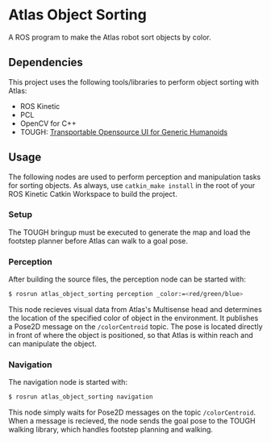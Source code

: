 # Atlas Object Sorting
A ROS program to make the Atlas robot sort objects by color.


## Dependencies
This project uses the following tools/libraries to perform object sorting with Atlas:
 - ROS Kinetic
 - PCL
 - OpenCV for C++
 - TOUGH: [Transportable Opensource UI for Generic Humanoids](https://github.com/WPI-Humanoid-Robotics-Lab/tough)
 
 
## Usage
The following nodes are used to perform perception and manipulation tasks for sorting objects.
As always, use `catkin_make install` in the root of your ROS Kinetic Catkin Workspace to build
the project.

### Setup
The TOUGH bringup must be executed to generate the map and load the footstep planner before Atlas
can walk to a goal pose.

### Perception
After building the source files, the perception node can be started with:
```bash
$ rosrun atlas_object_sorting perception _color:=<red/green/blue>
```
This node recieves visual data from Atlas's Multisense head and determines the location
of the specified color of object in the environment. It publishes a Pose2D message on
the `/colorCentroid` topic. The pose is located directly in front of where the object
is positioned, so that Atlas is within reach and can manipulate the object.

### Navigation
The navigation node is started with:
```bash
$ rosrun atlas_object_sorting navigation
```
This node simply waits for Pose2D messages on the topic `/colorCentroid`. When a message
is recieved, the node sends the goal pose to the TOUGH walking library, which handles
footstep planning and walking.
